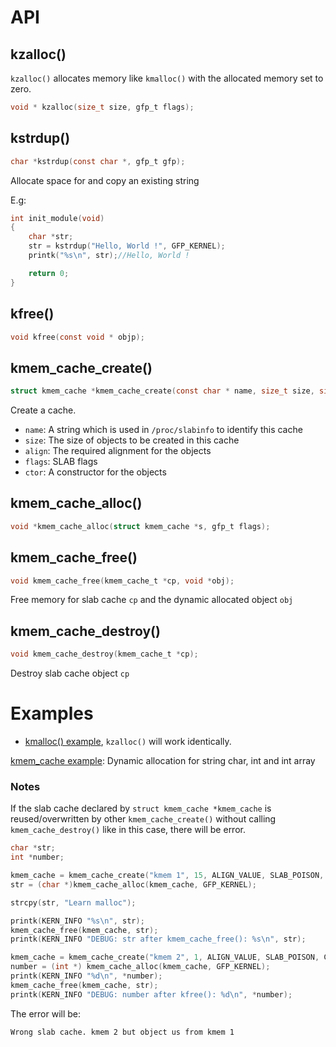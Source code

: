 # API

## kzalloc()

``kzalloc()`` allocates memory like ``kmalloc()`` with the allocated memory set to zero.

```c
void * kzalloc(size_t size, gfp_t flags);
```

## kstrdup()

```c
char *kstrdup(const char *, gfp_t gfp);
```

Allocate space for and copy an existing string

E.g:

```c
int init_module(void)
{
	char *str;
    str = kstrdup("Hello, World !", GFP_KERNEL);
	printk("%s\n", str);//Hello, World !

	return 0;
}
```
## kfree()
```c
void kfree(const void * objp);
```
## kmem_cache_create()
```c
struct kmem_cache *kmem_cache_create(const char * name, size_t size, size_t align, unsigned long flags, void (*ctor) (void *));
```

Create a cache.

* ``name``: A string which is used in ``/proc/slabinfo`` to identify this cache
* ``size``: The size of objects to be created in this cache
* ``align``: The required alignment for the objects
* ``flags``: SLAB flags
* ``ctor``: A constructor for the objects

## kmem_cache_alloc()

```c
void *kmem_cache_alloc(struct kmem_cache *s, gfp_t flags);
```

## kmem_cache_free()

```c
void kmem_cache_free(kmem_cache_t *cp, void *obj);
```

Free memory for slab cache ``cp`` and the dynamic allocated object ``obj``

## kmem_cache_destroy()

```c
void kmem_cache_destroy(kmem_cache_t *cp);
```

Destroy slab cache object ``cp``

# Examples

* [kmalloc() example](kmalloc_example.c), ``kzalloc()`` will work identically.

[kmem_cache example](kmem_cache.c): Dynamic allocation for string char, int and int array

### Notes

If the slab cache declared by ``struct kmem_cache *kmem_cache`` is reused/overwritten by other ``kmem_cache_create()`` without calling ``kmem_cache_destroy()`` like in this case, there will be error.

```c
char *str;
int *number;

kmem_cache = kmem_cache_create("kmem 1", 15, ALIGN_VALUE, SLAB_POISON, CONSTRUCTOR);
str = (char *)kmem_cache_alloc(kmem_cache, GFP_KERNEL);

strcpy(str, "Learn malloc");

printk(KERN_INFO "%s\n", str);
kmem_cache_free(kmem_cache, str);
printk(KERN_INFO "DEBUG: str after kmem_cache_free(): %s\n", str);

kmem_cache = kmem_cache_create("kmem 2", 1, ALIGN_VALUE, SLAB_POISON, CONSTRUCTOR);
number = (int *) kmem_cache_alloc(kmem_cache, GFP_KERNEL);
printk(KERN_INFO "%d\n", *number);
kmem_cache_free(kmem_cache, str);
printk(KERN_INFO "DEBUG: number after kfree(): %d\n", *number);
```

The error will be:

```
Wrong slab cache. kmem 2 but object us from kmem 1
```
